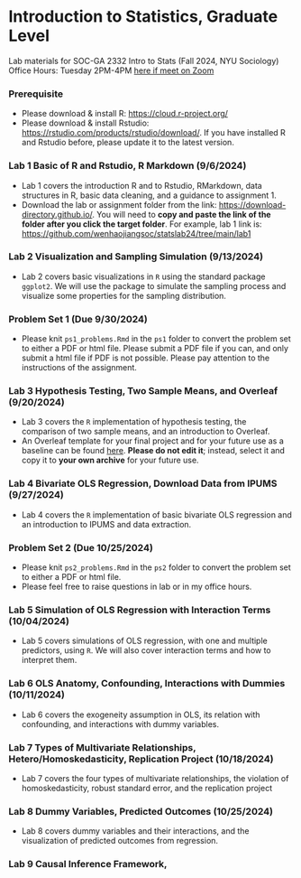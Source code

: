 # Introduction to Statistics, Graduate Level
Lab materials for SOC-GA 2332 Intro to Stats (Fall 2024, NYU Sociology) \
Office Hours: Tuesday 2PM-4PM [here if meet on Zoom](https://nyu.zoom.us/my/wenhaojiang)
 

### Prerequisite
+ Please download & install R: https://cloud.r-project.org/
+ Please download & install Rstudio: https://rstudio.com/products/rstudio/download/. If you have installed R and Rstudio before, please update it to the latest version.

### Lab 1 Basic of R and Rstudio, R Markdown (9/6/2024)
+ Lab 1 covers the introduction R and to Rstudio, RMarkdown, data structures in R, basic data cleaning, and a guidance to assignment 1.
+ Download the lab or assignment folder from the link: https://download-directory.github.io/. You will need to **copy and paste the link of the folder after you click the target folder**. For example, lab 1 link is: https://github.com/wenhaojiangsoc/statslab24/tree/main/lab1

### Lab 2 Visualization and Sampling Simulation (9/13/2024)
+ Lab 2 covers basic visualizations in `R` using the standard package `ggplot2`. We will use the package to simulate the sampling process and visualize some properties for the sampling distribution.

### Problem Set 1 (Due 9/30/2024)
+ Please knit `ps1_problems.Rmd` in the `ps1` folder to convert the problem set to either a PDF or html file. Please submit a PDF file if you can, and only submit a html file if PDF is not possible. Please pay attention to the instructions of the assignment.

### Lab 3 Hypothesis Testing, Two Sample Means, and Overleaf (9/20/2024)
+ Lab 3 covers the `R` implementation of hypothesis testing, the comparison of two sample means, and an introduction to Overleaf.
+ An Overleaf template for your final project and for your future use as a baseline can be found [here](https://www.overleaf.com/8539929553qtggbbwwpbvq). **Please do not edit it**; instead, select it and copy it to **your own archive** for your future use.

### Lab 4 Bivariate OLS Regression, Download Data from IPUMS (9/27/2024)
+ Lab 4 covers the `R` implementation of basic bivariate OLS regression and an introduction to IPUMS and data extraction.

### Problem Set 2 (Due 10/25/2024)
+ Please knit `ps2_problems.Rmd` in the `ps2` folder to convert the problem set to either a PDF or html file.
+ Please feel free to raise questions in lab or in my office hours.

### Lab 5 Simulation of OLS Regression with Interaction Terms (10/04/2024)
+ Lab 5 covers simulations of OLS regression, with one and multiple predictors, using `R`. We will also cover interaction terms and how to interpret them.

### Lab 6 OLS Anatomy, Confounding, Interactions with Dummies (10/11/2024)
+ Lab 6 covers the exogeneity assumption in OLS, its relation with confounding, and interactions with dummy variables.

### Lab 7 Types of Multivariate Relationships, Hetero/Homoskedasticity, Replication Project (10/18/2024)
+ Lab 7 covers the four types of multivariate relationships, the violation of homoskedasticity, robust standard error, and the replication project

### Lab 8 Dummy Variables, Predicted Outcomes (10/25/2024)
+ Lab 8 covers dummy variables and their interactions, and the visualization of predicted outcomes from regression.

### Lab 9 Causal Inference Framework, 
